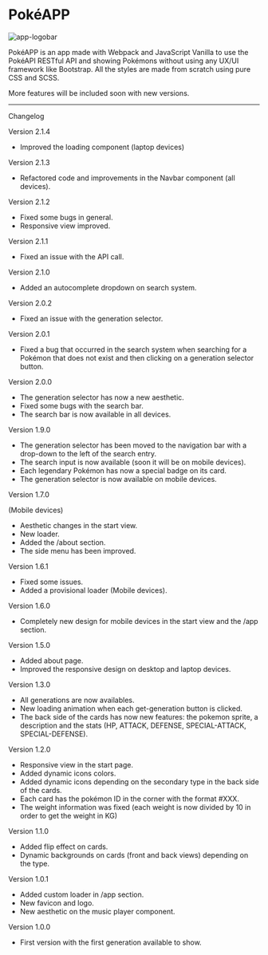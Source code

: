 # PokéAPP

![app-logobar](https://user-images.githubusercontent.com/57297760/110094855-94d09580-7d9c-11eb-9681-a2abfbbbfa36.jpg)

PokéAPP is an app made with Webpack and JavaScript Vanilla to use the PokéAPI RESTful API and showing Pokémons without using any UX/UI framework like Bootstrap. All the styles are made from scratch using pure CSS and SCSS.

More features will be included soon with new versions.

__________________________________________________________________________________

Changelog

Version 2.1.4

* Improved the loading component (laptop devices)

Version 2.1.3

* Refactored code and improvements in the Navbar component (all devices).

Version 2.1.2

* Fixed some bugs in general.
* Responsive view improved.

Version 2.1.1

* Fixed an issue with the API call.

Version 2.1.0

* Added an autocomplete dropdown on search system. 


Version 2.0.2

* Fixed an issue with the generation selector.

Version 2.0.1

* Fixed a bug that occurred in the search system when searching for a Pokémon that does not exist and then clicking on a generation selector button.

Version 2.0.0

* The generation selector has now a new aesthetic.
* Fixed some bugs with the search bar.
* The search bar is now available in all devices.

Version 1.9.0 

* The generation selector has been moved to the navigation bar with a drop-down to the left of the search entry.
* The search input is now available (soon it will be on mobile devices).
* Each legendary Pokémon has now a special badge on its card.
* The generation selector is now available on mobile devices.

Version 1.7.0

(Mobile devices)

* Aesthetic changes in the start view.
* New loader.
* Added the /about section.
* The side menu has been improved.

Version 1.6.1

* Fixed some issues.
* Added a provisional loader (Mobile devices).

Version 1.6.0

* Completely new design for mobile devices in the start view and the /app section.


Version 1.5.0

* Added about page.
* Improved the responsive design on desktop and laptop devices.

Version 1.3.0

* All generations are now availables.
* New loading animation when each get-generation button is clicked.
* The back side of the cards has now new features: the pokemon sprite, a description and the stats (HP, ATTACK, DEFENSE, SPECIAL-ATTACK, SPECIAL-DEFENSE).

Version 1.2.0

* Responsive view in the start page.
* Added dynamic icons colors.
* Added dynamic icons depending on the secondary type in the back side of the cards.
* Each card has the pokémon ID in the corner with the format #XXX.
* The weight information was fixed (each weight is now divided by 10 in order to get the weight in KG)

Version 1.1.0

* Added flip effect on cards.
* Dynamic backgrounds on cards (front and back views) depending on the type.

Version 1.0.1
* Added custom loader in /app section.
* New favicon and logo.
* New aesthetic on the music player component.

Version 1.0.0
* First version with the first generation available to show.
